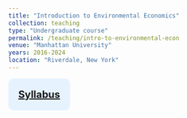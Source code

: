 ```yaml
---
title: "Introduction to Environmental Economics"
collection: teaching
type: "Undergraduate course"
permalink: /teaching/intro-to-environmental-econ
venue: "Manhattan University"
years: 2016-2024
location: "Riverdale, New York"
---
```


<!-- Google tag (gtag.js) -->
<script async src="https://www.googletagmanager.com/gtag/js?id=G-Q95WSVMDNZ"></script>
<script>
  window.dataLayer = window.dataLayer || [];
  function gtag(){dataLayer.push(arguments);}
  gtag('js', new Date());

  gtag('config', 'G-Q95WSVMDNZ');
</script>

<div style="background-color: #e6f3ff; padding: 20px; padding-left:20px; border-radius: 10px; text-align: center; font-weight: bold; font-size: 20px; color = #003366; display: inline-block;"> 
<a href="http://jimegon.github.io/files\González-Ramírez_Econ203_5_Fall_2024_Syllabus.pdf" target="_blank">Syllabus</a> 
</div>

